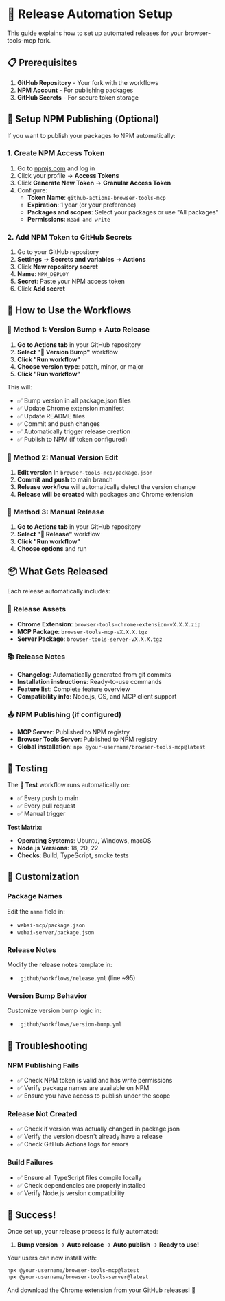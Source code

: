 # 🚀 Release Automation Setup

This guide explains how to set up automated releases for your browser-tools-mcp fork.

## 📋 Prerequisites

1. **GitHub Repository** - Your fork with the workflows
2. **NPM Account** - For publishing packages
3. **GitHub Secrets** - For secure token storage

## 🔑 Setup NPM Publishing (Optional)

If you want to publish your packages to NPM automatically:

### 1. Create NPM Access Token

1. Go to [npmjs.com](https://www.npmjs.com) and log in
2. Click your profile → **Access Tokens**
3. Click **Generate New Token** → **Granular Access Token**
4. Configure:
   - **Token Name**: `github-actions-browser-tools-mcp`
   - **Expiration**: 1 year (or your preference)
   - **Packages and scopes**: Select your packages or use "All packages"
   - **Permissions**: `Read and write`

### 2. Add NPM Token to GitHub Secrets

1. Go to your GitHub repository
2. **Settings** → **Secrets and variables** → **Actions**
3. Click **New repository secret**
4. **Name**: `NPM_DEPLOY`
5. **Secret**: Paste your NPM access token
6. Click **Add secret**

## 🎯 How to Use the Workflows

### 🔄 Method 1: Version Bump + Auto Release

1. **Go to Actions tab** in your GitHub repository
2. **Select "🔄 Version Bump"** workflow
3. **Click "Run workflow"**
4. **Choose version type**: patch, minor, or major
5. **Click "Run workflow"**

This will:
- ✅ Bump version in all package.json files
- ✅ Update Chrome extension manifest
- ✅ Update README files
- ✅ Commit and push changes
- ✅ Automatically trigger release creation
- ✅ Publish to NPM (if token configured)

### 📝 Method 2: Manual Version Edit

1. **Edit version** in `browser-tools-mcp/package.json`
2. **Commit and push** to main branch
3. **Release workflow** will automatically detect the version change
4. **Release will be created** with packages and Chrome extension

### 🎯 Method 3: Manual Release

1. **Go to Actions tab** in your GitHub repository
2. **Select "🚀 Release"** workflow
3. **Click "Run workflow"**
4. **Choose options** and run

## 📦 What Gets Released

Each release automatically includes:

### 🎁 Release Assets
- **Chrome Extension**: `browser-tools-chrome-extension-vX.X.X.zip`
- **MCP Package**: `browser-tools-mcp-vX.X.X.tgz`
- **Server Package**: `browser-tools-server-vX.X.X.tgz`

### 📚 Release Notes
- **Changelog**: Automatically generated from git commits
- **Installation instructions**: Ready-to-use commands
- **Feature list**: Complete feature overview
- **Compatibility info**: Node.js, OS, and MCP client support

### 📤 NPM Publishing (if configured)
- **MCP Server**: Published to NPM registry
- **Browser Tools Server**: Published to NPM registry
- **Global installation**: `npx @your-username/browser-tools-mcp@latest`

## 🧪 Testing

The **🧪 Test** workflow runs automatically on:
- ✅ Every push to main
- ✅ Every pull request
- ✅ Manual trigger

**Test Matrix:**
- **Operating Systems**: Ubuntu, Windows, macOS
- **Node.js Versions**: 18, 20, 22
- **Checks**: Build, TypeScript, smoke tests

## 🔧 Customization

### Package Names
Edit the `name` field in:
- `webai-mcp/package.json`
- `webai-server/package.json`

### Release Notes
Modify the release notes template in:
- `.github/workflows/release.yml` (line ~95)

### Version Bump Behavior
Customize version bump logic in:
- `.github/workflows/version-bump.yml`

## 🚨 Troubleshooting

### NPM Publishing Fails
- ✅ Check NPM token is valid and has write permissions
- ✅ Verify package names are available on NPM
- ✅ Ensure you have access to publish under the scope

### Release Not Created
- ✅ Check if version was actually changed in package.json
- ✅ Verify the version doesn't already have a release
- ✅ Check GitHub Actions logs for errors

### Build Failures
- ✅ Ensure all TypeScript files compile locally
- ✅ Check dependencies are properly installed
- ✅ Verify Node.js version compatibility

## 🎉 Success!

Once set up, your release process is fully automated:

1. **Bump version** → **Auto release** → **Auto publish** → **Ready to use!**

Your users can now install with:
```bash
npx @your-username/browser-tools-mcp@latest
npx @your-username/browser-tools-server@latest
```

And download the Chrome extension from your GitHub releases! 🚀
